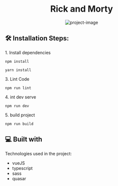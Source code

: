 <h1 style="text-align: center;" id="title">
  Rick and Morty
</h1>

<p style="text-align: center">
  <img src="https://socialify.git.ci/Breimerct/Rick-and-morty/image?forks=1&amp;language=1&amp;name=1&amp;owner=1&amp;pattern=Brick%20Wall&amp;stargazers=1&amp;theme=Dark" alt="project-image">
</p>

<h2>🛠️ Installation Steps:</h2>

<p>1. Install dependencies</p>

```
npm install
```

```
yarn install
```

<p>3. Lint Code</p>

```
npm run lint
```

<p>4. int dev serve</p>

```
npm run dev
```

<p>5. build project</p>

```
npm run build
```



<h2>💻 Built with</h2>

Technologies used in the project:

*   vueJS
*   typescript
*   sass
*   quasar
